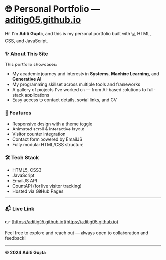 # 🌐 Personal Portfolio — [aditig05.github.io](https://aditig05.github.io)

Hi! I'm **Aditi Gupta**, and this is my personal portfolio built with 💻 HTML, CSS, and JavaScript.

### ✨ About This Site
This portfolio showcases:
- My academic journey and interests in **Systems**, **Machine Learning**, and **Generative AI**
- My programming skillset across multiple tools and frameworks
- A gallery of projects I've worked on — from AI-based solutions to full-stack applications
- Easy access to contact details, social links, and CV

### 🚀 Features
- Responsive design with a theme toggle  
- Animated scroll & interactive layout  
- Visitor counter integration  
- Contact form powered by EmailJS  
- Fully modular HTML/CSS structure

### 🛠 Tech Stack
- HTML5, CSS3
- JavaScript
- EmailJS API
- CountAPI (for live visitor tracking)
- Hosted via GitHub Pages

---

### 📬 Live Link
👉 [https://aditig05.github.io](https://aditig05.github.io)

Feel free to explore and reach out — always open to collaboration and feedback!

---

**© 2024 Aditi Gupta**
